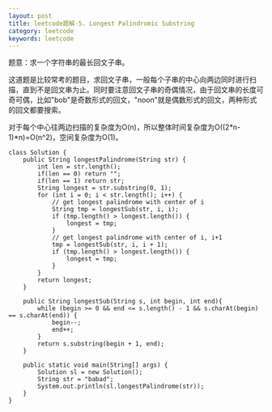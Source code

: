 ```yaml
---
layout: post
title: leetcode题解-5. Longest Palindromic Substring
category: leetcode
keywords: leetcode
---
```


题意：求一个字符串的最长回文子串。

这道题是比较常考的题目，求回文子串，一般每个子串的中心向两边同时进行扫描，直到不是回文串为止。同时要注意回文子串的奇偶情况，由于回文串的长度可奇可偶，比如"bob"是奇数形式的回文，"noon"就是偶数形式的回文，两种形式的回文都要搜索。

对于每个中心往两边扫描的复杂度为O(n)，所以整体时间复杂度为O((2*n-1)*n)=O(n^2)，空间复杂度为O(1)。

```
class Solution {
    public String longestPalindrome(String str) {
        int len = str.length();
        if(len == 0) return "";
        if(len == 1) return str;
        String longest = str.substring(0, 1);
		for (int i = 0; i < str.length(); i++) {
			// get longest palindrome with center of i
			String tmp = longestSub(str, i, i);
			if (tmp.length() > longest.length()) {
				longest = tmp;
			}
			// get longest palindrome with center of i, i+1
			tmp = longestSub(str, i, i + 1);
			if (tmp.length() > longest.length()) {
				longest = tmp;
			}
		}
        return longest;
    }
    
    public String longestSub(String s, int begin, int end){
    	while (begin >= 0 && end <= s.length() - 1 && s.charAt(begin) == s.charAt(end)) {
			begin--;
			end++;
		}
		return s.substring(begin + 1, end);
    }
    
    public static void main(String[] args) {
    	Solution sl = new Solution();
		String str = "babad";
		System.out.println(sl.longestPalindrome(str));
	}
}
```